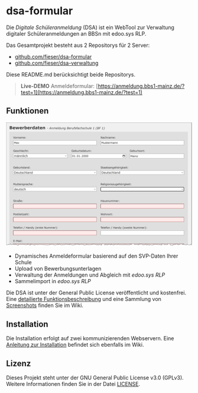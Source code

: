 # dsa-formular
Die *Digitale Schüleranmeldung* (DSA) ist ein WebTool zur Verwaltung digitaler Schüleranmeldungen an BBSn mit edoo.sys RLP.

Das Gesamtprojekt besteht aus 2 Repositorys für 2 Server:
- [github.com/fieser/dsa-formular](https://github.com/fieser/dsa-formular)
- [github.com/fieser/dsa-verwaltung](https://github.com/fieser/dsa-verwaltung)

Diese README.md berücksichtigt beide Repositorys.

> **Live-DEMO** Anmeldeformular: [https://anmeldung.bbs1-mainz.de/?test=1](https://anmeldung.bbs1-mainz.de/?test=1)

## Funktionen
![Screenshot](images/formular.gif)
- Dynamisches Anmeldeformular basierend auf den SVP-Daten Ihrer Schule
- Upload von Bewerbungsunterlagen
- Verwaltung der Anmeldungen und Abgleich mit *edoo.sys RLP*
- Sammelimport in *edoo.sys RLP*

Die DSA ist unter der General Public License veröffentlicht und kostenfrei.
Eine [detailierte Funktionsbeschreibung][def] und eine Sammlung von [Screenshots][def] finden Sie im Wiki.

## Installation
Die Installation erfolgt auf zwei kommunizierenden Webservern. Eine [Anleitung zur Installation][def] befindet sich ebenfalls im Wiki.

## Lizenz
Dieses Projekt steht unter der GNU General Public License v3.0 (GPLv3). Weitere Informationen finden Sie in der Datei [LICENSE](./LICENSE.txt).


[def]: https://github.com/fieser/dsa-verwaltung/wiki